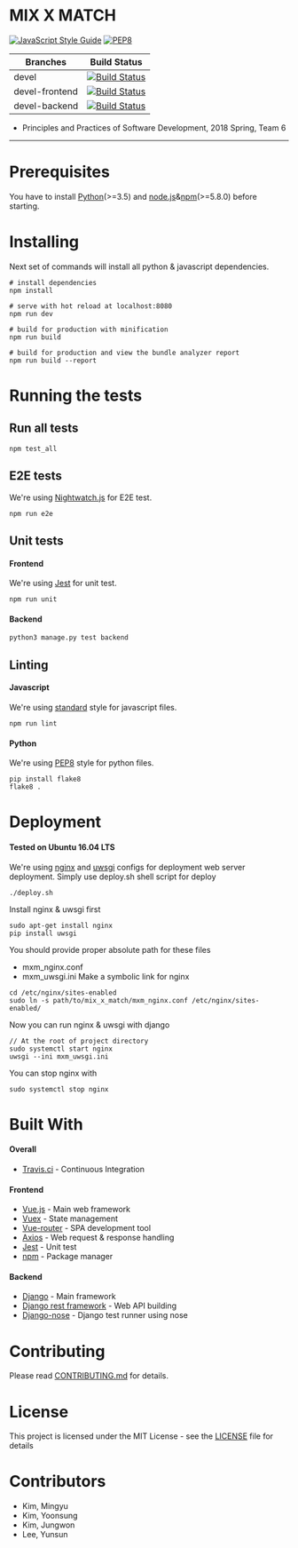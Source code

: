 # MIX X MATCH
[![JavaScript Style Guide](https://img.shields.io/badge/code_style-standard-brightgreen.svg)](https://standardjs.com)
[![PEP8](https://img.shields.io/badge/code%20style-pep8-orange.svg)](https://www.python.org/dev/peps/pep-0008/)

| Branches       | Build Status |
|----------------|--------------|
| devel          |[![Build Status](https://travis-ci.org/WoodNeck/mxm.svg?branch=devel)](https://travis-ci.org/WoodNeck/mxm)|
| devel-frontend |[![Build Status](https://travis-ci.org/WoodNeck/mxm.svg?branch=devel-fe)](https://travis-ci.org/WoodNeck/mxm)|
| devel-backend  |[![Build Status](https://travis-ci.org/WoodNeck/mxm.svg?branch=devel-be)](https://travis-ci.org/WoodNeck/mxm)|

- Principles and Practices of Software Development, 2018 Spring, Team 6

*****

# Prerequisites
You have to install [Python](https://www.python.org/)(>=3.5) and [node.js](https://nodejs.org/ko/)&[npm](https://www.npmjs.com/)(>=5.8.0) before starting.

# Installing
Next set of commands will install all python & javascript dependencies.
```
# install dependencies
npm install

# serve with hot reload at localhost:8080
npm run dev

# build for production with minification
npm run build

# build for production and view the bundle analyzer report
npm run build --report
```

# Running the tests
## Run all tests
```
npm test_all
```

## E2E tests
We're using [Nightwatch.js](http://nightwatchjs.org/) for E2E test.
```
npm run e2e
```

## Unit tests
#### Frontend
We're using [Jest](https://facebook.github.io/jest/) for unit test.
```
npm run unit
```

#### Backend
```
python3 manage.py test backend
```

## Linting
#### Javascript
We're using [standard](https://github.com/standard/standard) style for javascript files.

```
npm run lint
```

#### Python
We're using [PEP8](https://www.python.org/dev/peps/pep-0008/) style for python files.

```
pip install flake8
flake8 .
```

# Deployment
#### Tested on Ubuntu 16.04 LTS
We're using [nginx](https://nginx.org/en/) and [uwsgi](https://uwsgi-docs.readthedocs.io/en/latest/) configs for deployment web server deployment.
Simply use deploy.sh shell script for deploy
```
./deploy.sh
```

Install nginx & uwsgi first
```
sudo apt-get install nginx
pip install uwsgi
```
You should provide proper absolute path for these files
- mxm_nginx.conf
- mxm_uwsgi.ini
Make a symbolic link for nginx
```
cd /etc/nginx/sites-enabled
sudo ln -s path/to/mix_x_match/mxm_nginx.conf /etc/nginx/sites-enabled/
```
Now you can run nginx & uwsgi with django
```
// At the root of project directory
sudo systemctl start nginx
uwsgi --ini mxm_uwsgi.ini
```
You can stop nginx with
```
sudo systemctl stop nginx
```

# Built With
#### Overall
- [Travis.ci](https://travis-ci.org/WoodNeck/mxm) - Continuous Integration

#### Frontend
- [Vue.js](https://vuejs.org/) - Main web framework
- [Vuex](https://vuex.vuejs.org/kr/) - State management
- [Vue-router](https://router.vuejs.org/kr/) - SPA development tool
- [Axios](https://github.com/axios/axios) - Web request & response handling
- [Jest](https://facebook.github.io/jest/) - Unit test
- [npm](https://www.npmjs.com/) - Package manager

#### Backend
- [Django](https://www.djangoproject.com/) - Main framework
- [Django rest framework](http://www.django-rest-framework.org/) - Web API building
- [Django-nose](https://github.com/django-nose/django-nose) - Django test runner using nose

# Contributing
Please read [CONTRIBUTING.md](https://github.com/WoodNeck/mxm/blob/master/CONTRIBUTING.md) for details.

# License
This project is licensed under the MIT License - see the [LICENSE](https://github.com/WoodNeck/mxm/blob/master/LICENSE) file for details

# Contributors
- Kim, Mingyu
- Kim, Yoonsung
- Kim, Jungwon
- Lee, Yunsun
